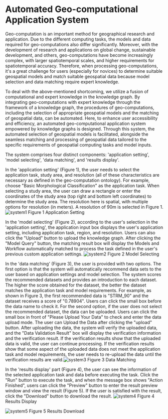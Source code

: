 # Automated Geo-computational Application System
Geo-computation is an important method for geographical research and application. Due to the different computing tasks, the models and data required for geo-computations also differ significantly. Moreover, with the development of research and applications on global change, sustainable development, and others, geo-computations have become increasingly complex, with larger spatiotemporal scales, and higher requirements for spatiotemporal accuracy. Therefore, when processing geo-computations, it's a great challenge for users (especially for novices) to determine suitable geospatial models and match suitable geospatial data because model selection and data matching require expert knowledge.

To deal with the above-mentioned shortcoming, we utilize a fusion of computational and expert knowledge in the knowledge graph. By integrating geo-computations with expert knowledge through the framework of a knowledge graph, the procedures of geo-computations, including the selection of appropriate geospatial models and the matching of geospatial data, can be automated. Here, to enhance user accessibility and efficiency, an automated geo-computational application system empowered by knowledge graphs is designed. Through this system, the automated selection of geospatial models is facilitated, alongside the seamless matching and processing of geospatial data tailored to the specific requirements of geospatial computing tasks and model inputs.

The system comprises four distinct components: 'application setting', 'model selecting', 'data matching', and 'results display'.

In the 'application setting' (Figure 1), the user needs to select the application task, study area, and resolution (all of these characteristics are necessary as defined in the geo-computation ontology). For example, choose "Basic Morphological Classification" as the application task. When selecting a study area, the user can draw a rectangle or enter the coordinates of the study area (top right and bottom left coordinates) to determine the study area. The resolution here is spatial, with multiple options for resolution (in meters). A resolution of 90m is selected in Figure 1. ![system1](https://github.com/GreenAirHeart/Automated-Geo-computational-Application-System/assets/167099838/80a69608-ff7b-40c8-827d-1d1c053d10f4) Figure 1 Application Setting

In the 'model selecting' (Figure 2), according to the user's selection in the 'application setting', the application input box displays the user's application setting, including application task, region, and resolution. Users can also click the "Upload" button to upload the knowledge graph. After clicking the "Model Query" button, the matching result box will display the Models and Workflow automatically matched to process the task defined in the user's previous custom application settings. ![system2](https://github.com/GreenAirHeart/Automated-Geo-computational-Application-System/assets/167099838/b080cdbf-2e61-4af6-a43a-f4b1fb23d5ca) Figure 2 Model Selecting

In the 'data matching' (Figure 3), the user is provided with two options. The first option is that the system will automatically recommend data sets to the user based on application settings and model selection. The system scores the recommended datasets and provides an introduction to each dataset. The higher the score obtained for the dataset, the better the dataset matches the application task and model requirements. For example, as shown in Figure 3, the first recommended data is "STRM_90" and the dataset receives a score of "0.78904". Users can click the small box before the data name to check it. For the second option, if the user does not select the recommended dataset, the data can be uploaded. Users can click the small box in front of "Please Upload Your Data" to check and enter the data upload mode. The user can Upload the Data after clicking the "upload" button. After uploading the data, the system will verify the uploaded data, and the "Data Validation Result" box will display the verification information and the verification result. If the verification results show that the uploaded data is valid, the user can continue processing. If the verification results show that some aspect of the uploaded data does not meet the application task and model requirements, the user needs to re-upload the data until the verification results are valid.![system3](https://github.com/GreenAirHeart/Automated-Geo-computational-Application-System/assets/167099838/84bcc133-8a77-4b8d-b40f-de3525cada3e) Figure 3 Data Matching

In the 'results display' part (Figure 4), the user can see the information of the selected application task and data before executing the task. Click the "Run" button to execute the task, and when the message box shows "Action Finished", users can click the "Preview" button to enter the result preview window and view the result (Figure 5). If the user is satisfied with the result, click the "Download" button to download the result. ![system4](https://github.com/GreenAirHeart/Automated-Geo-computational-Application-System/assets/167099838/4a4db5b8-9472-471d-a10a-e23f91b6d743) Figure 4 Results Display


![system5](https://github.com/GreenAirHeart/Automated-Geo-computational-Application-System/assets/167099838/bb5300ef-dd38-4df7-af6f-5732ab72ef12) Figure 5 Results Download



